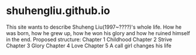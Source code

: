 # shuhengliu.github.io
This site wants to describe Shuheng Liu(1997~????)'s whole life. How he was born, how he grew up, how he won his glory and how he ruined himself in the end.
Proposed structure:
Chapter 1 Childhood
Chapter 2 Strive
Chapter 3 Glory
Chapter 4 Love
Chapter 5 A call girl changes his life
